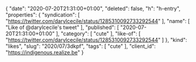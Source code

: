 {
  "date": "2020-07-20T21:31:00+01:00",
  "deleted": false,
  "h": "h-entry",
  "properties": {
    "syndication": [
      "https://twitter.com/darylcecile/status/1285310092733292544"
    ],
    "name": [
      "Like of @darylcecile's tweet"
    ],
    "published": [
      "2020-07-20T21:31:00+01:00"
    ],
    "category": [
      "cute"
    ],
    "like-of": [
      "https://twitter.com/darylcecile/status/1285310092733292544"
    ]
  },
  "kind": "likes",
  "slug": "2020/07/3dkpf",
  "tags": [
    "cute"
  ],
  "client_id": "https://indigenous.realize.be"
}
